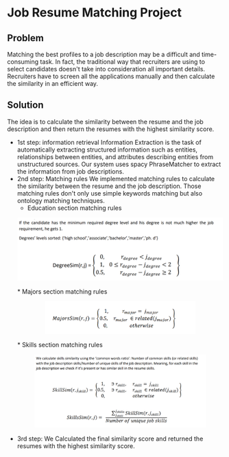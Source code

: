 # Job Resume Matching Project

## Problem
Matching the best profiles to a job description may be a difficult and time-consuming task.
In fact, the traditional way that recruiters are using to select candidates doesn't take into consideration all important details. Recruiters have to screen all the applications manually and then calculate the similarity in an efficient way.

## Solution

The idea is to calculate the similarity between the resume and the job description and then return the resumes with the highest similarity score.

* 1st step: information retrieval
  Information Extraction is the task of automatically extracting structured information such as entities, relationships between entities, and attributes describing
entities from unstructured sources. Our system uses spacy PhraseMatcher to extract the information from job descriptions.
* 2nd step: Matching rules
  We implemented matching rules to calculate the similarity between the resume and the job description. Those matching rules don't only use simple keywords matching but also ontology matching techniques.
  * Education section matching rules
  <p align="center">
  <img src="./Resources/Project documentation/Education rules.png" width="500" title="Education matching rule" alt="Education matching rule">
  </p>
  * Majors section matching rules
  <p align="center">
  <img src="./Resources/Project documentation/Majors rules.png" width="350" title="Education matching rule" alt="Education matching rule">
  </p>
  * Skills section matching rules
  <p align="center">
  <img src="./Resources/Project documentation/Skills rules.png" width="400" title="Education matching rule" alt="Education matching rule">
  </p>
* 3rd step: 
  We Calculated the final similarity score and returned the resumes with the highest similarity score.
